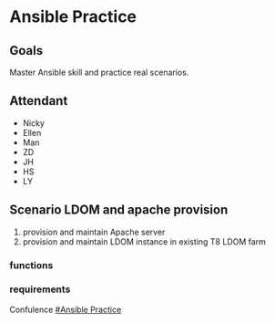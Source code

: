 # Ansible Practice

## Goals
Master Ansible skill and practice real scenarios.

## Attendant
* Nicky
* Ellen
* Man
* ZD
* JH
* HS
* LY

## Scenario LDOM  and apache provision
1. provision and maintain Apache server
2. provision and maintain LDOM instance in existing T8 LDOM farm
### functions
### requirements

Confulence [#Ansible Practice](https://confluence.oraclecorp.com/confluence/display/FAIgw/Ansible+Practice) 
